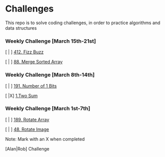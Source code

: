 # Challenges
This repo is to solve coding challenges, in order to practice algorithms and data structures

### Weekly Challenge [March 15th-21st]

[ | ] [412. Fizz Buzz](https://leetcode.com/problems/fizz-buzz/)

[ | ] [88. Merge Sorted Array](https://leetcode.com/problems/merge-sorted-array/)


### Weekly Challenge [March 8th-14th]

[ | ] [191. Number of 1 Bits](https://leetcode.com/problems/number-of-1-bits/)

[ |X] [1.Two Sum](https://leetcode.com/problems/two-sum/)


### Weekly Challenge [March 1st-7th]

[ | ] [189. Rotate Array](https://leetcode.com/problems/rotate-array/)

[ | ] [48. Rotate Image](https://leetcode.com/problems/rotate-image/)


Note: Mark with an X when completed

[Alan|Rob] Challenge

